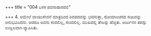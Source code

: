 +++
title = "004 ಬಳಿಕ ಪವನಾಹಾರದಲಿ"

+++
4. ಆಮೇಲೆ ವಾಯುಸೇವನೆ ಮಾತ್ರದಿಂದ ಶಿವಪದವನ್ನು ಭಜಿಸುತ್ತಾ, ರೋಮಾಂಚನದ ಸುಖವನ್ನು ಅನುಭವಿಸಿದನು. ಆದರೂ ಅವನು ಕಂದಲಿಲ್ಲ, ಕುಂದಲಿಲ್ಲ. ಮುಖದಲ್ಲಿ ತೇಜಸ್ಸು ಹೆಚ್ಚಿತು. ಅರ್ಜುನನ ತಪಸ್ಸು ಉಜ್ವಲವಾಗಿ ವ್ಯಾಪಿಸಿತು.